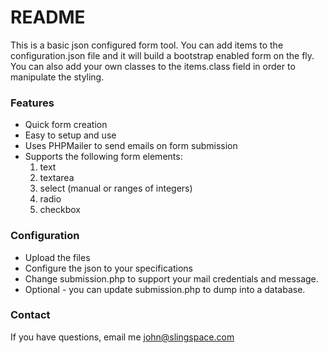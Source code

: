 # README #

This is a basic json configured form tool. You can add items to the configuration.json file and it will build a bootstrap enabled form on the fly. You can also add your own classes to the items.class field in order to manipulate the styling. 

### Features ###

* Quick form creation
* Easy to setup and use
* Uses PHPMailer to send emails on form submission
* Supports the following form elements: 
   1. text
   2. textarea
   3. select (manual or ranges of integers)
   4. radio
   5. checkbox

### Configuration ###

* Upload the files
* Configure the json to your specifications
* Change submission.php to support your mail credentials and message.
* Optional - you can update submission.php to dump into a database. 

### Contact ###

If you have questions, email me john@slingspace.com
